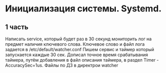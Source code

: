 # Инициализация системы. Systemd.
## 1 часть
Написать service, который будет раз в 30 секунд мониторить лог на предмет наличия ключевого слова. 
Ключевое слово и файл лога задается в /etc/default/watcher.conf
Пишем сервис и таймер который запускается каждые 30 сек. Дописал точное время срабатывания таймера, путём добавления в файл описания таймера, в раздел Timer - AccuracySec=1us.
Файлы по ДЗ в директрои watcher
